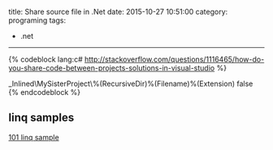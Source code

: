 title: Share source file in .Net
date: 2015-10-27 10:51:00
category: programing
tags:
- .net
---

{% codeblock lang:c# http://stackoverflow.com/questions/1116465/how-do-you-share-code-between-projects-solutions-in-visual-studio %}
<Compile Include="..\MySisterProject\**\*.cs">
  <Link>_Inlined\MySisterProject\%(RecursiveDir)%(Filename)%(Extension)</Link>
  <Visible>false</Visible>
</Compile>
{% endcodeblock %}

## linq samples
[101 linq sample](http://blog.csdn.net/smartsmile2012/article/details/44873251)
